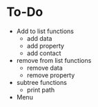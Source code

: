 # To-Do
- Add to list functions
    - add data
    - add property
    - add contact
- remove from list functions
    - remove data
    - remove property
- subtree functions
    - print path
- Menu